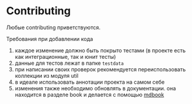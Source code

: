 # Contributing

Любые сontributing приветствуются.

Требования при добавлении кода
1. каждое изменение должно быть покрыто тестами (в проекте есть как интеграционные, так и юнит тесты)
2. данные для тестов лежат в папке `testdata`
3. при написании своих проверок рекомендуется переиспользовать коллекции из модуля util
4. в идеале использовать аннотации проекта на самом себе
5. изменения также необходимо обновлять в документации. она находится в разделе book и делается с помощью [mdbook](https://github.com/rust-lang/mdBook)
